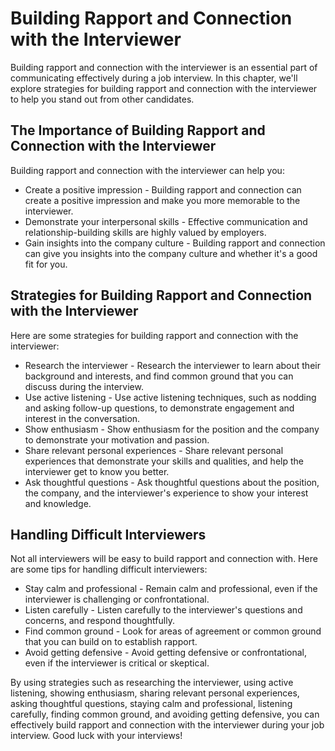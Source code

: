 Building Rapport and Connection with the Interviewer
===============================================================================================================

Building rapport and connection with the interviewer is an essential part of communicating effectively during a job interview. In this chapter, we'll explore strategies for building rapport and connection with the interviewer to help you stand out from other candidates.

The Importance of Building Rapport and Connection with the Interviewer
----------------------------------------------------------------------

Building rapport and connection with the interviewer can help you:

* Create a positive impression - Building rapport and connection can create a positive impression and make you more memorable to the interviewer.
* Demonstrate your interpersonal skills - Effective communication and relationship-building skills are highly valued by employers.
* Gain insights into the company culture - Building rapport and connection can give you insights into the company culture and whether it's a good fit for you.

Strategies for Building Rapport and Connection with the Interviewer
-------------------------------------------------------------------

Here are some strategies for building rapport and connection with the interviewer:

* Research the interviewer - Research the interviewer to learn about their background and interests, and find common ground that you can discuss during the interview.
* Use active listening - Use active listening techniques, such as nodding and asking follow-up questions, to demonstrate engagement and interest in the conversation.
* Show enthusiasm - Show enthusiasm for the position and the company to demonstrate your motivation and passion.
* Share relevant personal experiences - Share relevant personal experiences that demonstrate your skills and qualities, and help the interviewer get to know you better.
* Ask thoughtful questions - Ask thoughtful questions about the position, the company, and the interviewer's experience to show your interest and knowledge.

Handling Difficult Interviewers
-------------------------------

Not all interviewers will be easy to build rapport and connection with. Here are some tips for handling difficult interviewers:

* Stay calm and professional - Remain calm and professional, even if the interviewer is challenging or confrontational.
* Listen carefully - Listen carefully to the interviewer's questions and concerns, and respond thoughtfully.
* Find common ground - Look for areas of agreement or common ground that you can build on to establish rapport.
* Avoid getting defensive - Avoid getting defensive or confrontational, even if the interviewer is critical or skeptical.

By using strategies such as researching the interviewer, using active listening, showing enthusiasm, sharing relevant personal experiences, asking thoughtful questions, staying calm and professional, listening carefully, finding common ground, and avoiding getting defensive, you can effectively build rapport and connection with the interviewer during your job interview. Good luck with your interviews!
